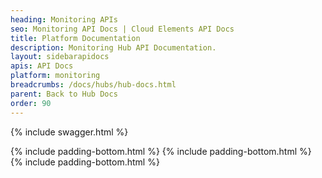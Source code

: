 ```yaml
---
heading: Monitoring APIs
seo: Monitoring API Docs | Cloud Elements API Docs
title: Platform Documentation
description: Monitoring Hub API Documentation.
layout: sidebarapidocs
apis: API Docs
platform: monitoring
breadcrumbs: /docs/hubs/hub-docs.html
parent: Back to Hub Docs
order: 90
---
```


{% include swagger.html %}

{% include padding-bottom.html %}
{% include padding-bottom.html %}
{% include padding-bottom.html %}
